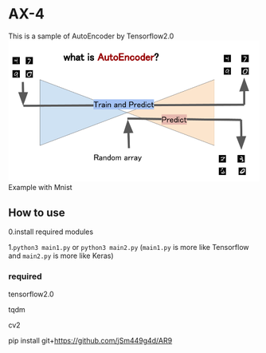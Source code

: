 # AX-4
This is a sample of AutoEncoder by Tensorflow2.0
![AE](https://github.com/jSm449g4d/AX-4/blob/master/AE.png)
Example with Mnist

## How to use
0.install required modules

1.`python3 main1.py` or `python3 main2.py`
  (`main1.py` is more like Tensorflow and `main2.py` is more like Keras)

### required
tensorflow2.0

tqdm

cv2

pip install git+https://github.com/jSm449g4d/AR9
